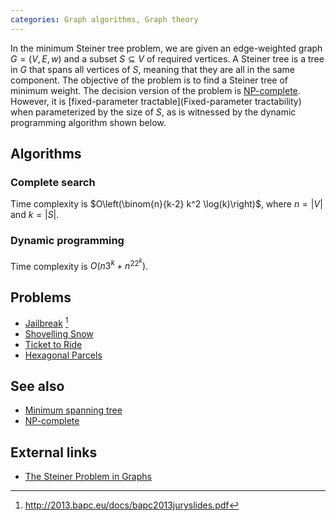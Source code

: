 ```yaml
---
categories: Graph algorithms, Graph theory
---
```


In the minimum Steiner tree problem, we are given an edge-weighted graph $G = (V, E, w)$ and a subset $S \subseteq V$ of required vertices. A Steiner tree is a tree in $G$ that spans all vertices of $S$, meaning that they are all in the same component. The objective of the problem is to find a Steiner tree of minimum weight. The decision version of the problem is [NP-complete](NP-completeness). However, it is [fixed-parameter tractable](Fixed-parameter tractability) when parameterized by the size of $S$, as is witnessed by the dynamic programming algorithm shown below.

## Algorithms

### Complete search
Time complexity is $O\left(\binom{n}{k-2} k^2 \log(k)\right)$, where $n=|V|$ and $k=|S|$.

### Dynamic programming
Time complexity is $O(n3^k + n^22^k)$.


## Problems
- [Jailbreak](https://open.kattis.com/problems/jailbreak) [^1]
- [Shovelling Snow](https://open.kattis.com/problems/shovelling)
- [Ticket to Ride](http://www.csc.kth.se/contest/nwerc/2006/problems/nwerc06.pdf)
- [Hexagonal Parcels](http://contest.felk.cvut.cz/07cerc/solved/h/)

## See also
- [Minimum spanning tree]()
- [NP-complete]()

## External links
- <a href="https://sci-hub.se/https://doi.org/10.1016/S0304-0208(08)73236-5">The Steiner Problem in Graphs</a>

[^1]: <http://2013.bapc.eu/docs/bapc2013juryslides.pdf>
